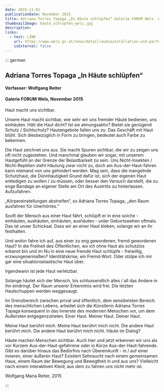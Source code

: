 ```yaml
---
date: 2015-11-01
publicationDate: November 2015
title: Adriana Torres Topaga „In Häute schlüpfen“ Galerie FORUM Wels. Wolfgang Reiter
thumbnailImage: häute_schlupfen_wels.jpg
description:
links:
  - text: LINK
    url: https://www.wels.gv.at/news/detail/audioinstallation-und-performance-im-welser-zentrum/
    isExternal: false
---
```


::: german

## Adriana Torres Topaga „In Häute schlüpfen“

#### Verfasser: Wolfgang Reiter

#### Galerie FORUM Wels, November 2015

Haut macht uns sichtbar.

Unsere Haut macht sichtbar, wie sehr wir uns fremder Häute bedienen, uns einhäuten. Hält die Haut dicht? Ist sie atmungsaktiv? Bietet sie genügend Schutz / Sichtschutz? Hautangebote fallen uns zu. Das Geschäft mit Haut blüht. Sich diesbezüglich in Form zu bringen, bedeutet auch Farbe zu bekennen.

Die Haut zeichnet uns aus. Sie macht Spuren sichtbar, die wir zu zeigen uns oft nicht zugestehen. Und manchmal glauben wir sogar, mit unserem Hautgefühl an der Grenze der Belastbarkeit zu sein. Uns Nicht-Insekten / Nicht-Reptilien steht Häutung zwar nicht zu, doch am Aus-der-Haut-fahren kann niemand von uns gehindert werden. Mag sein, dass die mangelnde Schutzhaut, die Dünnhäutigkeit Grund dafür ist, sich der eigenen Haut entledigen zu wollen / zu müssen, oder besser den Versuch darstellt, die zu enge Bandage an eigener Stelle am Ort des Austritts zu hinterlassen. Aufzufahren.

„Körpereinstellungen abstreifen“, so Adriana Torres Topaga, „den Raum ausfahren für Unerhörtes.“

Sooft der Mensch aus einer Haut fährt, schlüpft er in eine solche - einhäuten, aushäuten, einhäuten, aushäuten - unter Geburtswehen oftmals. Das ist unser Schicksal. Dass wir an einer Haut kleben, solange wir an ihr festhalten.

Und wohin fahre ich auf, aus einer zu eng gewordenen, fremd gewordenen Haut? In die Freiheit des Öffentlichen, wo ich ohne Haut als schutzlos erkannt bin und im Nu in eine neue fremde Haut schlüpfe - freiwillig, erzwungenermaßen? Identitätskrise, ein Fremd-Wort. Oder stülpe ich mir gar eine situationselastische Haut über.

Irgendwann ist jede Haut verletzbar.

Solange häutet sich der Mensch, bis schlussendlich alles / all das Andere in ihn eindringt. Der Raum unserer Erkenntnis wird frei. Die letzten Hautschuppen werden weggesaugt.

Im Grenzbereich zwischen privat und öffentlich, dem sensibelsten Bereich des menschlichen Lebens, arbeitet sich die Künstlerin Adriana Torres Topaga konsequent in das Innerste des modernen Menschen vor, um dem Äußersten entgegenzutreten. Einer Haut. Meiner Haut. Deiner Haut.

Meine Haut berührt mich. Meine Haut berührt mich nicht. Die andere Haut berührt mich. Die andere Haut berührt mich nicht. Häute im Dialog?

Häute machen Menschen sichtbar. Auch hier und jetzt erkennen wir uns als vor Kurzem Aus-der-Haut-gefahrene oder in Kürze Aus-der-Haut-fahrende. Gibt es darüber hinaus das Bedürfnis nach Übereinkunft - in / auf einer inneren, einer äußeren Haut? Existiert Sehnsucht nach einem gemeinsamen Haus, einem Raum der Bewegung und Bewegtheit in und aus uns? Vielleicht nach einem interaktiven Kleid, aus dem zu fahren uns nicht mehr ist.

Wolfgang Maria Reiter, 2015

:::
